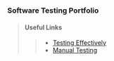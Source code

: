 ### Software Testing Portfolio

> #### Useful Links
>>* [Testing Effectively](https://reqtest.com/testing-blog/advanced-software-testing-techniques/)
>>* [Manual Testing](https://www.techbeamers.com/manual-testing-interview-questions-experienced-qa/)

